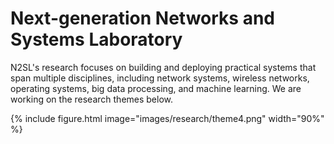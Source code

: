 ---
---
# Next-generation Networks and Systems Laboratory

N2SL's research focuses on building and deploying practical systems that span multiple disciplines, including network systems, wireless networks, operating systems, big data processing, and machine learning. We are working on the research themes below.


{%
  include figure.html
  image="images/research/theme4.png"
  width="90%"
%}
